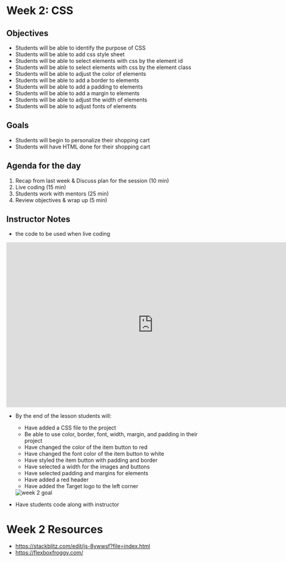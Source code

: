 # Week 2: CSS

## Objectives

- Students will be able to identify the purpose of CSS
- Students will be able to add css style sheet
- Students will be able to select elements with css by the element id
- Students will be able to select elements with css by the element class
- Students will be able to adjust the color of elements
- Students will be able to add a border to elements
- Students will be able to add a padding to elements
- Students will be able to add a margin to elements
- Students will be able to adjust the width of elements
- Students will be able to adjust fonts of elements

## Goals

- Students will begin to personalize their shopping cart
- Students will have HTML done for their shopping cart

## Agenda for the day

1. Recap from last week & Discuss plan for the session (10 min)
2. Live coding (15 min)
3. Students work with mentors (25 min)
4. Review objectives & wrap up (5 min)

## Instructor Notes

- the code to be used when live coding

<iframe
  width="768"
  height="432"
  src="https://stackblitz.com/edit/week2csslesson?embed=1&file=style.css"
  frameborder="0"
  scrolling="no"
  allow="fullscreen; clipboard-read; clipboard-write"
  allowfullscreen
></iframe>

- By the end of the lesson students will:

  - Have added a CSS file to the project
  - Be able to use color, border, font, width, margin, and padding in their project
  - Have changed the color of the item button to red
  - Have changed the font color of the item button to white
  - Have styled the item button with padding and border
  - Have selected a width for the images and buttons
  - Have selected padding and margins for elements
  - Have added a red header
  - Have added the Target logo to the left corner

   <Image src="/images/goal-week-2.png" alt="week 2 goal" width={600} height={600}/>

- Have students code along with instructor

# Week 2 Resources

- https://stackblitz.com/edit/js-8ywwsf?file=index.html
- https://flexboxfroggy.com/
